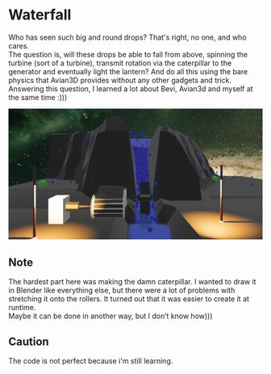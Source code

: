 # Waterfall
Who has seen such big and round drops? That's right, no one, and who cares.  
The question is, will these drops be able to fall from above, spinning the turbine (sort of a turbine), transmit rotation via the caterpillar to the generator and eventually light the lantern?
And do all this using the bare physics that Avian3D provides without any other gadgets and trick.
Answering this question, I learned a lot about Bevi, Avian3d and myself at the same time :)))


![waterfall](img/image.png)

## Note
The hardest part here was making the damn caterpillar. I wanted to draw it in Blender like everything else, but there were a lot of problems with stretching it onto the rollers. It turned out that it was easier to create it at runtime.  
Maybe it can be done in another way, but I don’t know how)))  

## Caution
The code is not perfect because i'm still learning.

